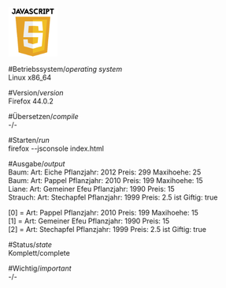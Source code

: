 ![Java Logo](https://github.com/OlafGroh/OOP/blob/master/images/logos/javascript_logo.png)

#Betriebssystem/*operating system*  
Linux x86_64

#Version/*version*  
Firefox 44.0.2

#Übersetzen/*compile*  
-/-  

#Starten/*run*  
firefox --jsconsole index.html  

#Ausgabe/*output*  
Baum: Art: Eiche Pflanzjahr: 2012 Preis: 299 Maxihoehe: 25  
Baum: Art: Pappel Pflanzjahr: 2010 Preis: 199 Maxihoehe: 15  
Liane: Art: Gemeiner Efeu Pflanzjahr: 1990 Preis: 15  
Strauch: Art: Stechapfel Pflanzjahr: 1999 Preis: 2.5 ist Giftig: true  

[0] = Art: Pappel Pflanzjahr: 2010 Preis: 199 Maxihoehe: 15  
[1] = Art: Gemeiner Efeu Pflanzjahr: 1990 Preis: 15  
[2] = Art: Stechapfel Pflanzjahr: 1999 Preis: 2.5 ist Giftig: true  

#Status/*state*  
Komplett/complete  

#Wichtig/*important*  
-/-
